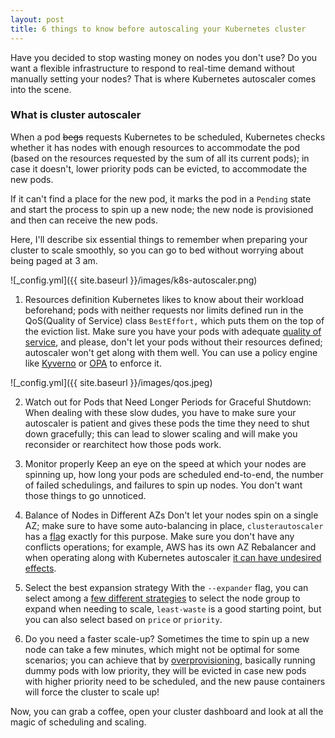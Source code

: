 ```yaml
---
layout: post
title: 6 things to know before autoscaling your Kubernetes cluster
---
```


Have you decided to stop wasting money on nodes you don't use? Do you want a flexible infrastructure to respond to real-time demand without manually setting your nodes? That is where Kubernetes autoscaler comes into the scene.

### What is cluster autoscaler
When a pod ~~begs~~ requests Kubernetes to be scheduled, Kubernetes checks whether it has nodes with enough resources to accommodate the pod (based on the resources requested by the sum of all its current pods); in case it doesn't, lower priority pods can be evicted, to accommodate the new pods.

If it can't find a place for the new pod, it marks the pod in a `Pending` state and start the process to spin up a new node; the new node is provisioned and then can receive the new pods.

Here, I'll describe six essential things to remember when preparing your cluster to scale smoothly, so you can go to bed without worrying about being paged at 3 am.


![_config.yml]({{ site.baseurl }}/images/k8s-autoscaler.png)

1. Resources definition
Kubernetes likes to know about their workload beforehand; pods with neither requests nor limits defined run in the QoS(Quality of Service) class `BestEffort,` which puts them on the top of the eviction list.
Make sure you have your pods with adequate [quality of service](https://kubernetes.io/docs/tasks/configure-pod-container/quality-service-pod/), and please, don't let your pods without their resources defined; autoscaler won't get along with them well.
You can use a policy engine like [Kyverno](https://kyverno.io/) or [OPA](https://www.openpolicyagent.org/) to enforce it.

![_config.yml]({{ site.baseurl }}/images/qos.jpeg)

2. Watch out for Pods that Need Longer Periods for Graceful Shutdown:
When dealing with these slow dudes, you have to make sure your autoscaler is patient and gives these pods the time they need to shut down gracefully; this can lead to slower scaling and will make you reconsider or rearchitect how those pods work.

3. Monitor properly
Keep an eye on the speed at which your nodes are spinning up, how long your pods are scheduled end-to-end, the number of failed schedulings, and failures to spin up nodes. You don't want those things to go unnoticed.

4. Balance of Nodes in Different AZs
Don't let your nodes spin on a single AZ; make sure to have some auto-balancing in place, `clusterautoscaler` has a [flag](https://github.com/kubernetes/autoscaler/blob/master/cluster-autoscaler/FAQ.md#im-running-cluster-with-nodes-in-multiple-zones-for-ha-purposes-is-that-supported-by-cluster-autoscaler) exactly for this purpose.
Make sure you don't have any conflicts operations; for example, AWS has its own AZ Rebalancer and when operating along with Kubernetes autoscaler [it can have undesired effects](https://github.com/giantswarm/roadmap/issues/150).

5. Select the best expansion strategy
With the `--expander` flag, you can select among a [few different strategies](https://github.com/kubernetes/autoscaler/blob/master/cluster-autoscaler/FAQ.md#what-are-expanders) to select the node group to expand when needing to scale, `least-waste` is a good starting point, but you can also select based on `price` or `priority`.

6. Do you need a faster scale-up?
Sometimes the time to spin up a new node can take a few minutes, which might not be optimal for some scenarios; you can achieve that by [overprovisioning](https://github.com/kubernetes/autoscaler/blob/master/cluster-autoscaler/FAQ.md#how-can-i-configure-overprovisioning-with-cluster-autoscaler), basically running dummy pods with low priority, they will be evicted in case new pods with higher priority need to be scheduled, and the new pause containers will force the cluster to scale up!

Now, you can grab a coffee, open your cluster dashboard and look at all the magic of scheduling and scaling.
